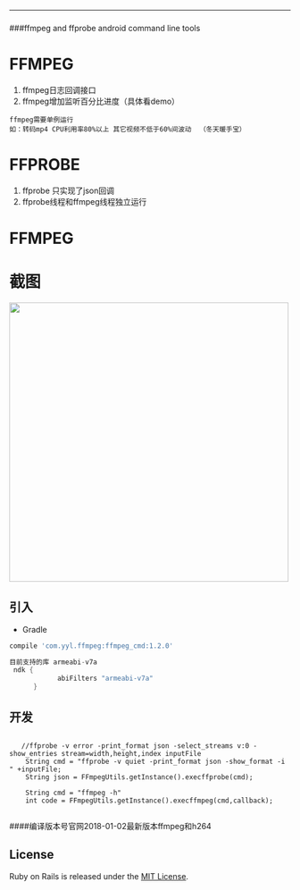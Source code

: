 ----
###
###ffmpeg and ffprobe android command line tools

# FFMPEG
1. ffmpeg日志回调接口
2. ffmpeg增加监听百分比进度（具体看demo）
```
ffmpeg需要单例运行  
如：转码mp4 CPU利用率80%以上 其它视频不低于60%间波动  （冬天暖手宝）
```
# FFPROBE
1. ffprobe 只实现了json回调 
2. ffprobe线程和ffmpeg线程独立运行
# FFMPEG 


# 截图

<image src="./img/222.gif" width="500px"/>

## 引入
* Gradle
```groovy
compile 'com.yyl.ffmpeg:ffmpeg_cmd:1.2.0'

目前支持的库 armeabi-v7a
 ndk {
            abiFilters "armeabi-v7a"
      }
```
## 开发
```
    
   //ffprobe -v error -print_format json -select_streams v:0 -show_entries stream=width,height,index inputFile
    String cmd = "ffprobe -v quiet -print_format json -show_format -i " +inputFile;
    String json = FFmpegUtils.getInstance().execffprobe(cmd);
  
    String cmd = "ffmpeg -h"
    int code = FFmpegUtils.getInstance().execffmpeg(cmd,callback);
    
```

####编译版本号官网2018-01-02最新版本ffmpeg和h264

## License
Ruby on Rails is released under the [MIT License](https://opensource.org/licenses/MIT).
